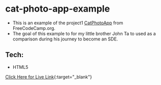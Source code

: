# cat-photo-app-example
* This is an example of the project1 [CatPhotoApp](https://www.freecodecamp.org/learn/2022/responsive-web-design/learn-html-by-building-a-cat-photo-app/step-1) from FreeCodeCamp.org.
* The goal of this example to for my little brother John Ta to used as a comparison during his journey to become an SDE.

## Tech:
- HTML5


[Click Here for Live Link](https://tien96ng.github.io/cat-photo-app-example/){:target="_blank"}